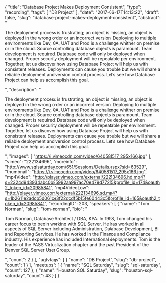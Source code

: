 {
  "title": "Database Project Makes Deployment Consistent",
  "type": "recording",
  "tags": [
    "DB Project"
  ],
  "date": "2017-06-17T14:13:22",
  "draft": false,
  "slug": "database-project-makes-deployment-consistent",
  "abstract": "<p>The deployment process is frustrating; an object is missing, an object is deployed in the wrong order or an incorrect version. Deploying to multiple environments like Dev, QA, UAT and Prod is a challenge whither on premise or in the cloud. Source controlling database objects is paramount. Team development is required. Database code will only be deployed when changed. Proper security deployment will be repeatable per environment. Together, let us discover how using Database Project will help us with consistent releases. Deployments can cause you trouble but we will share a reliable deployment and version control process. Let’s see how Database Project can help us accomplish this goal.</p>",
  "description": "<p>The deployment process is frustrating; an object is missing, an object is deployed in the wrong order or an incorrect version. Deploying to multiple environments like Dev, QA, UAT and Prod is a challenge whither on premise or in the cloud. Source controlling database objects is paramount. Team development is required. Database code will only be deployed when changed. Proper security deployment will be repeatable per environment. Together, let us discover how using Database Project will help us with consistent releases. Deployments can cause you trouble but we will share a reliable deployment and version control process. Let’s see how Database Project can help us accomplish this goal.</p>",
  "images": [
    "https://i.vimeocdn.com/video/640581517_295x166.jpg"
  ],
  "vimeo": "222134696",
  "moreinfo": "http://www.sqlsaturday.com/651/Sessions/Details.aspx?sid=63529",
  "thumbnail": "https://i.vimeocdn.com/video/640581517_295x166.jpg",
  "mp4Video": "http://player.vimeo.com/external/222134696.hd.mp4?s=2324d943934abc0b85992aa997ac70e479d77215&profile_id=174&oauth2_token_id=20985841",
  "mp4VideoLow": "http://player.vimeo.com/external/222134696.sd.mp4?s=1b2611e2adcb5d061ce3f22dcdf5b15fe60443c5&profile_id=165&oauth2_token_id=20985841",
  "recordingID": 203,
  "speakers": [
    {
      "name": "Tom Norman",
      "slug": "tom-norman",
      "bio": "<p>Tom Norman, Database Architect / DBA, KPA. In 1998, Tom changed his career focus to begin working with SQL Server. He has worked in all aspects of SQL Server including Administration, Database Development, BI and Reporting Services. He has worked in the Finance and Compliance industry.  His experience has included International deployments. Tom is the leader of the PASS Virtualization chapter and the past President of the Denver SQL Server User Group.</p>",
      "count": 2
    }
  ],
  "ugtvtags": [
    {
      "name": "DB Project",
      "slug": "db-project",
      "count": 1
    }
  ],
  "meetups": [
    {
      "name": "SQL Saturday",
      "slug": "sql-saturday",
      "count": 127
    },
    {
      "name": "Houston SQL Saturday",
      "slug": "houston-sql-saturday",
      "count": 43
    }
  ]
}